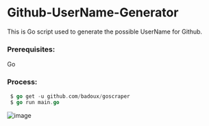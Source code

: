 # Github-UserName-Generator  
This is Go script used to generate the possible UserName for Github.

### Prerequisites:  
Go

### Process:
 ```go
  $ go get -u github.com/badoux/goscraper
  $ go run main.go
  ``` 

![image](/code.png)